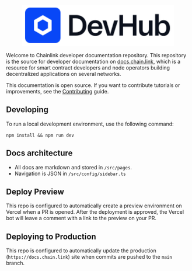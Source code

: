 <p align="center"><img src="https://raw.githubusercontent.com/smartcontractkit/documentation/main/public/chainlink-docs.svg" style="background: white; padding: 8px;" alt="Chainlink Docs logo" width="400"></p>

Welcome to Chainlink developer documentation repository. This repository is the source for developer documentation on [docs.chain.link](https://docs.chain.link/), which is a resource for smart contract developers and node operators building decentralized applications on several networks.

This documentation is open source. If you want to contribute tutorials or improvements, see the [Contributing](https://github.com/smartcontractkit/documentation/blob/main/CONTRIBUTING.md) guide.

## Developing

To run a local development environment, use the following command:

```
npm install && npm run dev
```

## Docs architecture

- All docs are markdown and stored in `/src/pages`.
- Navigation is JSON in `/src/config/sidebar.ts`

## Deploy Preview

This repo is configured to automatically create a preview environment on Vercel when a PR is opened. After the deployment is approved, the Vercel bot will leave a comment with a link to the preview on your PR.

## Deploying to Production

This repo is configured to automatically update the production (`https://docs.chain.link`) site when commits are pushed to the `main` branch.
